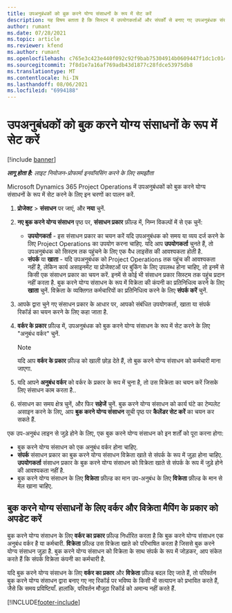 ```yaml
---
title: उपअनुबंधकों को बुक करने योग्य संसाधनों के रूप में सेट करें
description: यह विषय बताता है कि सिस्टम में उपयोगकर्ताओं और संपर्कों से बनाए गए उपअनुबंधक संसाधनों को कैसे सेट अप और बनाए रखा जाए, ताकि उन्हें Microsoft Dynamics 365 Project Operations में उप-अनुबंधों के साथ जोड़ा जा सके.
author: rumant
ms.date: 07/28/2021
ms.topic: article
ms.reviewer: kfend
ms.author: rumant
ms.openlocfilehash: c765e3c423e440f092c92f9bab75304914b0609447f1dc1c014f98801561b7a6
ms.sourcegitcommit: 7f8d1e7a16af769adb43d1877c28fdce53975db8
ms.translationtype: MT
ms.contentlocale: hi-IN
ms.lasthandoff: 08/06/2021
ms.locfileid: "6994188"
---
```

# <a name="set-up-subcontractors-as-bookable-resources"></a>उपअनुबंधकों को बुक करने योग्य संसाधनों के रूप में सेट करें

[!include [banner](../../includes/dataverse-preview.md)]

_**लागू होता है:** लाइट नियोजन-प्रोफार्मा इनवॉयसिंग करने के लिए समझौता_

Microsoft Dynamics 365 Project Operations में उपअनुबंधकों को बुक करने योग्य संसाधनों के रूप में सेट करने के लिए इन चरणों का पालन करें.

1. **प्रोजेक्ट** \> **संसाधन** पर जाएं, और **नया** चुनें.
2. **नए बुक करने योग्य संसाधन** पृष्ठ पर, **संसाधन प्रकार** फ़ील्ड में, निम्न विकल्पों में से एक चुनें:

    - **उपयोगकर्ता** - इस संसाधन प्रकार का चयन करें यदि उपअनुबंधक को समय या व्यय दर्ज करने के लिए Project Operations का उपयोग करना चाहिए. यदि आप **उपयोगकर्ता** चुनते हैं, तो उपअनुबंधक को सिस्टम तक पहुंचने के लिए एक वैध लाइसेंस की आवश्यकता होती है.
    - **संपर्क** या **खाता** - यदि उपअनुबंधक को Project Operations तक पहुंच की आवश्यकता नहीं है, लेकिन कार्य असाइनमेंट या प्रोजेक्टओं पर बुकिंग के लिए उपलब्ध होना चाहिए, तो इनमें से किसी एक संसाधन प्रकार का चयन करें. इनमें से कोई भी संसाधन प्रकार सिस्टम तक पहुंच प्रदान नहीं करता है. बुक करने योग्य संसाधन के रूप में विक्रेता की कंपनी का प्रतिनिधित्व करने के लिए **खाता** चुनें. विक्रेता के व्यक्तिगत कर्मचारियों का प्रतिनिधित्व करने के लिए **संपर्क करें** चुनें.

3. आपके द्वारा चुने गए संसाधन प्रकार के आधार पर, आपको संबंधित उपयोगकर्ता, खाता या संपर्क रिकॉर्ड का चयन करने के लिए कहा जाता है.
4. **वर्कर के प्रकार** फ़ील्ड में, उपअनुबंधक को बुक करने योग्य संसाधन के रूप में सेट करने के लिए "अनुबंध वर्कर" चुनें.

    > [!NOTE]
    > यदि आप **वर्कर के प्रकार** फ़ील्ड को खाली छोड़ देते हैं, तो बुक करने योग्य संसाधन को कर्मचारी माना जाएगा.

5. यदि आपने **अनुबंध वर्कर** को वर्कर के प्रकार के रूप में चुना है, तो उस विक्रेता का चयन करें जिसके लिए संसाधन काम करता है..
6. संसाधन का समय क्षेत्र चुनें, और फिर **सहेजें** चुनें. बुक करने योग्य संसाधन को कार्य घंटे का टेम्पलेट असाइन करने के लिए, आप **बुक करने योग्य संसाधन** सूची पृष्ठ पर **कैलेंडर सेट करें** का चयन कर सकते हैं.

एक उप-अनुबंध लाइन से जुड़े होने के लिए, एक बुक करने योग्य संसाधन को इन शर्तों को पूरा करना होगा:

- बुक करने योग्य संसाधन को एक अनुबंध वर्कर होना चाहिए.
- **संपर्क** संसाधन प्रकार का बुक करने योग्य संसाधन विक्रेता खाते से संपर्क के रूप में जुड़ा होना चाहिए. **उपयोगकर्ता** संसाधन प्रकार के बुक करने योग्य संसाधन को विक्रेता खाते से संपर्क के रूप में जुड़े होने की आवश्यकता नहीं है.
- बुक करने योग्य संसाधन के लिए **विक्रेता** फ़ील्ड का मान उप-अनुबंध के लिए **विक्रेता** फ़ील्ड के मान से मेल खाना चाहिए.

## <a name="update-the-type-of-worker-and-vendor-mapping-for-bookable-resources"></a>बुक करने योग्य संसाधनों के लिए वर्कर और विक्रेता मैपिंग के प्रकार को अपडेट करें

बुक करने योग्य संसाधन के लिए **वर्कर का प्रकार** फ़ील्ड निर्धारित करता है कि बुक करने योग्य संसाधन एक अनुबंध वर्कर है या कर्मचारी. **विक्रेता** फ़ील्ड उस विक्रेता खाते को परिभाषित करता है जिससे बुक करने योग्य संसाधन जुड़ा है. बुक करने योग्य संसाधन को विक्रेता के साथ संपर्क के रूप में जोड़कर, आप संकेत करते हैं कि संपर्क विक्रेता कंपनी का कर्मचारी है.

यदि बुक करने योग्य संसाधन के लिए **वर्कर का प्रकार** और **विक्रेता** फ़ील्ड बदल दिए जाते हैं, तो परिवर्तन बुक करने योग्य संसाधन द्वारा बनाए गए नए रिकॉर्ड पर भविष्य के किसी भी सत्यापन को प्रभावित करते हैं, जैसे कि समय प्रविष्टियाँ. हालांकि, परिवर्तन मौजूदा रिकॉर्ड को अमान्य नहीं करते हैं.

[!INCLUDE[footer-include](../../includes/footer-banner.md)]
